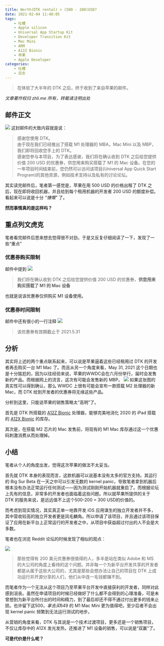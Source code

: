 ```yaml
---
title: Worth(DTK rental) > (500 - 200)USD?
date: 2021-02-04 11:48:05
tags:
	- 吐槽
	- Apple silicon
	- Universal App Startup Kit
	- Developer Transition Kit
	- Mac Mini
	- ARM
	- A12Z Bionic
	- 苹果
	- Apple Developer
categories:
	- 吐槽
	- 日志
---
```


> 在体验了大半年的 DTK 之后，终于收到了来自苹果的邮件。

<!-- more -->

_文章著作权归 zhli.me 所有，转载请注明出处_

## 邮件正文

![](https://cdn.jsdelivr.net/gh/gitosun/yedetuku/img/20210204135922.png)
这封邮件的大致内容就是说：

> 感谢您使用 DTK。\
> 由于现在我们已经推出了搭载 M1 处理器的 MBA，Mac Mini 以及 MBP，我们即将回收您手上的 DTK。\
> 感谢您参与本项目，为了表达感谢，我们将在确认收到 DTK 之后给您提供价值 200 USD 的优惠券，供您用来购买搭载了 M1 的 Mac 设备。在您的一年项目时间结束前，您仍然可以访问该项目(Universal App Quick Start Program)的其他资源，例如技术支持以及私有的讨论论坛。

其实读完邮件后，笔者第一感觉是，苹果在用 500 <span id="inline-green">USD</span> 的价格出租了 DTK 之后，现在即将收回机器，并且给到每个租用机器的开发者 200 <span id="inline-green">USD</span> 的额度补偿。看起来可以说是十分 _“慷慨”_ 了。

**然而事情真的是这样吗？**

## 重点<span id="spoiler">列文虎克</span>

笔者看完邮件后思来想去觉得很不对劲，于是又反复仔细阅读了一下，发现了一些<span id="inline-red">“重点”</span>

### 优惠券购买限制

邮件中提到
![](https://cdn.jsdelivr.net/gh/gitosun/yedetuku/img/20210204135924.png)

> 我们将在确认收到 DTK 之后给您提供价值 200 USD 的优惠券，**供您用来购买搭载了 M1 的 Mac 设备**

也就是说该优惠券仅供购买 M1 设备使用。

### 优惠券时间限制

邮件中还有很小的一行注释
![](https://cdn.jsdelivr.net/gh/gitosun/yedetuku/img/20210204135923.png)

> 该优惠券有效期截止于 2021.5.31

## 分析

其实将上述的两个重点联系起来，可以说是苹果逼着这些已经租用过 DTK 的开发者再去购买一台 M1 Mac 了。而且从另一个角度来看，<span id="inline-blue">May 31, 2021</span> 这个日期也是十分尴尬的，因为以往经验来说，苹果的<span id="inline-purple">WWDC</span>会在六月份举行，届时会发售新的产品。而根据网上的流言，这次有可能会发售新的 MBP。
![](https://cdn.jsdelivr.net/gh/gitosun/yedetuku/img/20210204143140.jpg)
如果这张图的真实性可以得到确认，那么 WWDC 上很有可能会宣布一款搭载 M2 处理器的新 Mac，而 DTK 给到开发者的优惠券将无缘这些产品。

分析到这里，只能说苹果的销售策略太“高明”了。

首先是 DTK 所搭载的 [A12Z Bionic](https://zh.wikipedia.org/wiki/Apple_A12Z) 处理器，能够完美地消化 2020 的 iPad 搭载的 [A12X Bionic](https://zh.wikipedia.org/wiki/Apple_A12X_Bionic) 的库存。

其次是，在搭载 M2 芯片的 Mac 发售前，将现有的 M1 Mac 库存通过这一个优惠码刺激消费从而处理掉。

## 小结

笔者从个人的角度出发，觉得这次苹果的做法不太妥当。

首先就 DTK 本身的表现而言，这款机器可以说基本没有太多的官方支持。其运行的 Big Sur Beta 在一天之中可以引发无数的 kernel panic，导致笔者拿到机器后根本没有办法正常运行任何测试——因为测试刚刚开始机器就重启了。而根据论坛上先有的信息，非常多的开发者也面临着这些问题。所以就苹果所提供的关于 DTK 的服务来说，是远远值不上这个<span id="inline-green">500-200 = 300 USD</span>的价值的。

而考虑到现实情况，其实真正单一地靠开发 iOS 应用谋生的独立开发者并不多，其中营收较高的独立开发者更是凤毛麟角。所以申请了该项目，并且通过该项目保证了应用在新平台上正常运行的开发者之中，从项目中获益超过付出的人不会是大多数。

笔者也在浏览 Reddit 论坛的时候发现了相似的观点：

![](https://cdn.jsdelivr.net/gh/gitosun/yedetuku/img/20210204135921.png)

> 那些觉得有 200 美元优惠券很值得的人，多半是站在类似 Adobe 和 MS 的大公司的角度上看待的这个问题。并非每一个为新平台开发共享的开发者都是从属于这些大公司的，尤其是那些会想办法让自己的项目在 DTK 上成功运行并开源分享的人们，他们从中连一毛钱都赚不到。

而笔者作为一个无法从这个项目乃至苹果平台开发中直接获利的开发者，同样对此感到沮丧。虽然在申请项目的时候已经做好了什么都不会得到的心理准备，可是未曾想到为新平台所付出的时间和精力，到了最后却还不得不通过付出更多的钱来止损。也许留下这$500，拿去买$649 的 M1 Mac Mini 更为值得吧，至少后者不会出现 kernel panic 频繁到无法运行测试的地步。

从营销的角度来看，DTK 与其说是一个技术过渡项目，更多还是一个销售项目，不仅让库存中的 A12X 发光发热，还推进了 M1 设备的销售，可以说是“双赢”了。

**可是代价是什么呢？**

